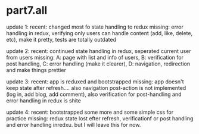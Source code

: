 ﻿# part7.all
update 1:
recent: changed most fo state handling to redux
missing: error handling in redux, verifying only users can handle content (add, like, delete, etc), make it pretty, tests are totally outdated

update 2:
recent: continued state handling in redux, seperated current user from users
missing: A: page with list and info of users, B: verification for post handling, C: error handling (make it clearer), D: navigation, redirection and make things prettier

update 3:
recent: app is reduxed and bootstrapped
missing: app doesn't keep state after refresh.... also navigation post-action is not implemented (log in, add blog, add comment), also verification for post-handling and error handling  in redux is shite

update 4: 
recent: bootstrapped some more and some simple css for practice
missing: redux state lost efter refresh, verificationf or post handling and error handling inredxu. but I will leave this for now.

